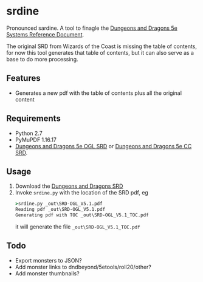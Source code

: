# srdine

Pronounced sardine. A tool to finagle the [Dungeons and Dragons 5e Systems Reference Document](https://dnd.wizards.com/resources/systems-reference-document).

The original SRD from Wizards of the Coast is missing the table of contents, for now this tool generates that table of contents, but it can also serve as a base to do more processing.

## Features
- Generates a new pdf with the table of contents plus all the original content

## Requirements
- Python 2.7
- PyMuPDF 1.16.17
- [Dungeons and Dragons 5e OGL SRD](http://media.wizards.com/2016/downloads/DND/SRD-OGL_V5.1.pdf) or [Dungeons and Dragons 5e CC SRD](https://media.wizards.com/2023/downloads/dnd/SRD_CC_v5.1.pdf).

## Usage
1. Download the [Dungeons and Dragons SRD](https://media.wizards.com/2023/downloads/dnd/SRD_CC_v5.1.pdf)
1. Invoke `srdine.py` with the location of the SRD pdf, eg
    ```bat
    >srdine.py _out\SRD-OGL_V5.1.pdf
    Reading pdf _out\SRD-OGL_V5.1.pdf
    Generating pdf with TOC _out\SRD-OGL_V5.1_TOC.pdf
    ```
    it will generate the file `_out\SRD-OGL_V5.1_TOC.pdf`
    
## Todo
- Export monsters to JSON?
- Add monster links to dndbeyond/5etools/roll20/other?
- Add monster thumbnails?
